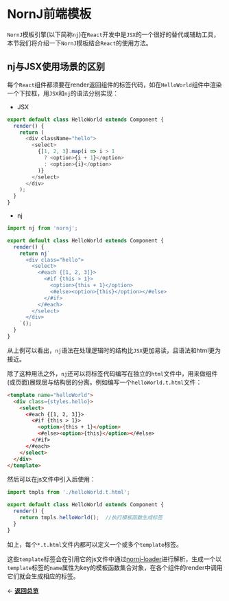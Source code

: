 # NornJ前端模板

`NornJ`模板引擎(以下简称`nj`)在`React`开发中是`JSX`的一个很好的替代或辅助工具，本节我们将介绍一下`NornJ`模板结合`React`的使用方法。

## nj与JSX使用场景的区别

每个`React`组件都须要在render返回组件的标签代码，如在`HelloWorld`组件中渲染一个下拉框，用`JSX`和`nj`的语法分别实现：

* JSX

```js
export default class HelloWorld extends Component {
  render() {
    return (
      <div className="hello">
        <select>
          {[1, 2, 3].map(i => i > 1
            ? <option>{i + 1}</option>
            : <option>{i}</option>
          )}
        </select>
      </div>
    );
  }
}
```

* nj

```js
import nj from 'nornj';

export default class HelloWorld extends Component {
  render() {
    return nj`
      <div class="hello">
        <select>
          <#each {[1, 2, 3]}>
            <#if {this > 1}>
              <option>{this + 1}</option>
              <#else><option>{this}</option></#else>
            </#if>
          </#each>
        </select>
      </div>
    `();
  }
}
```

从上例可以看出，`nj`语法在处理逻辑时的结构比`JSX`更加易读，且语法和html更为接近。

除了这种用法之外，`nj`还可以将标签代码编写在独立的`html`文件中，用来做组件(或页面)展现层与结构层的分离。例如编写一个`helloWorld.t.html`文件：

```html
<template name="helloWorld">
  <div class={styles.hello}>
    <select>
      <#each {[1, 2, 3]}>
        <#if {this > 1}>
          <option>{this + 1}</option>
          <#else><option>{this}</option></#else>
        </#if>
      </#each>
    </select>
  </div>
</template>
```

然后可以在js文件中引入后使用：

```js
import tmpls from './helloWorld.t.html';

export default class HelloWorld extends Component {
  render() {
    return tmpls.helloWorld();  //执行模板函数生成标签
  }
}
```

如上，每个`*.t.html`文件内都可以定义一个或多个`template`标签。

这些`template`标签会在引用它的js文件中通过[nornj-loader](https://github.com/joe-sky/nornj-loader)进行解析，生成一个以`template`标签的`name`属性为key的模板函数集合对象，在各个组件的render中调用它们就会生成相应的标签。

<p align="left">← <a href="https://github.com/joe-sky/nornj-cli/blob/master/docs/overview.md"><b>返回总览</b></a></p>